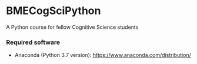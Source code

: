# BMECogSciPython
A Python course for fellow Cognitive Science students
### Required software
* Anaconda (Python 3.7 version): https://www.anaconda.com/distribution/
